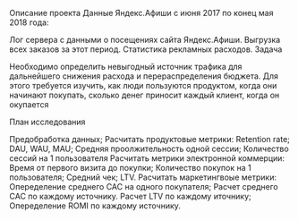 Описание проекта
Данные Яндекс.Афиши с июня 2017 по конец мая 2018 года:

Лог сервера с данными о посещениях сайта Яндекс.Афиши.
Выгрузка всех заказов за этот период.
Cтатистика рекламных расходов.
Задача

Необходимо определить невыгодный источник трафика для дальнейшего снижения расхода и перераспределения бюджета.
Для этого требуется изучить, как люди пользуются продуктом, когда они начинают покупать, сколько денег приносит каждый клиент, когда он окупается

План исследования

Предобработка данных;
Расчитать продуктовые метрики:
Retention rate;
DAU, WAU, MAU;
Средняя проолжительность одной сессии;
Количество сессий на 1 пользователя
Расчитать метрики электронной коммерции:
Время от первого визита до покупки;
Количество покупок на 1 пользователя;
Средний чек;
LTV.
Расчитать маркетингвоые метрики:
Опеределение среднего CAC на одного покупателя;
Расчет среднего CAC по каждому источнику.
Расчет LTV по каждому иточнику;
Опеределение ROMI по каждому источнику.
